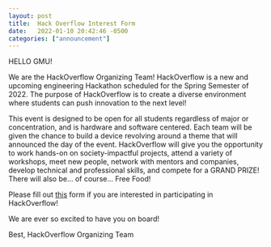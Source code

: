 ```yaml
---
layout: post
title:  Hack Overflow Interest Form
date:   2022-01-10 20:42:46 -0500
categories: ["announcement"]
---
```


HELLO GMU! 

We are the HackOverflow Organizing Team! HackOverflow is a new and upcoming engineering Hackathon scheduled for the Spring Semester of 2022. The purpose of HackOverflow is to create a diverse environment where students can push innovation to the next level!

This event is designed to be open for all students regardless of major or concentration, and is hardware and software centered. Each team will be given the chance to build a device revolving around a theme that will announced the day of the event. HackOverflow will give you the opportunity to work hands-on on society-impactful projects, attend a variety of workshops, meet new people, network with mentors and companies, develop technical and professional skills, and compete for a GRAND PRIZE! There will also be... of course... Free Food! 

Please fill out [this](https://docs.google.com/forms/d/e/1FAIpQLSdijXhPpoAQ18Dh31a4zlb7p4hYbooHEy0XHyO35oivOcYdGQ/viewform) form if you are interested in participating in HackOverflow! 

We are ever so excited to have you on board! 

Best,
HackOverflow Organizing Team

